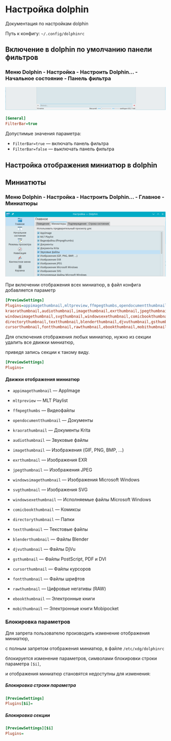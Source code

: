 # Настройка dolphin

Документация по настройкам dolphin

Путь к конфигу: `~/.config/dolphinrc`

## Включение в dolphin по умолчанию панели фильтров

### Меню Dolphin - Настройка - Настроить Dolphin... - Начальное состояние - Панель фильтра

![""](../img/20230906_102551.png "")

```ini
[General]
FilterBar=true
```

Допустимые значения параметра:

* `FilterBar=true` — включать панель фильтра
* `FilterBar=false` — выключать панель фильтра

## Настройка отображения миниатюр в dolphin

## Миниатюты

### Меню Dolphin - Настройка - Настроить Dolphin... - Главное - Миниатюры

![""](../img/20230803_170734.png "")

При включении отображения всех миниатюр, в файл конфига добавляется параметр

```ini
[PreviewSettings]
Plugins=appimagethumbnail,mltpreview,ffmpegthumbs,opendocumentthumbnail,
kraorathumbnail,audiothumbnail,imagethumbnail,exrthumbnail,jpegthumbnail,
windowsimagethumbnail,svgthumbnail,windowsexethumbnail,comicbookthumbnail,
directorythumbnail,textthumbnail,blenderthumbnail,djvuthumbnail,gsthumbnail,
cursorthumbnail,fontthumbnail,rawthumbnail,ebookthumbnail,mobithumbnail
```

Для отключения отображения любых миниатюр, нужно из секции удалить все движки миниатюр,

приведя запись секции к такому виду.

```ini
[PreviewSettings]
Plugins=
```

#### Движки отображения миниатюр

* `appimagethumbnail` — AppImage

* `mltpreview` — MLT Playlist

* `ffmpegthumbs` — Видеофайлы

* `opendocumentthumbnail` — Документы

* `kraorathumbnail` — Документы Krita

* `audiothumbnail` — Звуковые файлы

* `imagethumbnail` — Изображения (GIF, PNG, BMP, ...)

* `exrthumbnail` — Изображения EXR

* `jpegthumbnail` — Изображения JPEG

* `windowsimagethumbnail` — Изображения Microsoft Windows

* `svgthumbnail` — Изображения SVG

* `windowsexethumbnail` — Исполняемые файлы Microsoft Windows

* `comicbookthumbnail` — Комиксы

* `directorythumbnail` — Папки

* `textthumbnail` — Текстовые файлы

* `blenderthumbnail` — Файлы Blender

* `djvuthumbnail` — Файлы DjVu

* `gsthumbnail` — Файлы PostScript, PDF и DVI

* `cursorthumbnail` — Файлы курсоров

* `fontthumbnail` — Файлы шрифтов

* `rawthumbnail` — Цифровые негативы (RAW)

* `ebookthumbnail` — Электронные книги

* `mobithumbnail` — Электронные книги Mobipocket

### Блокировка параметров

Для запрета пользователю производить изменение отображения миниатюр,

с полным запретом отображения миниатюр, в файле `/etc/xdg/dolphinrc`

блокируется изменение параметров, символами блокировки строки параметра `[$i]`,

и отображения миниатюр становятся недоступны для изменения:

##### Блокировка строки параметра

```ini
[PreviewSettings]
Plugins[$i]=
```

##### Блокировка секции

```ini
[PreviewSettings][$i]
Plugins=
```

